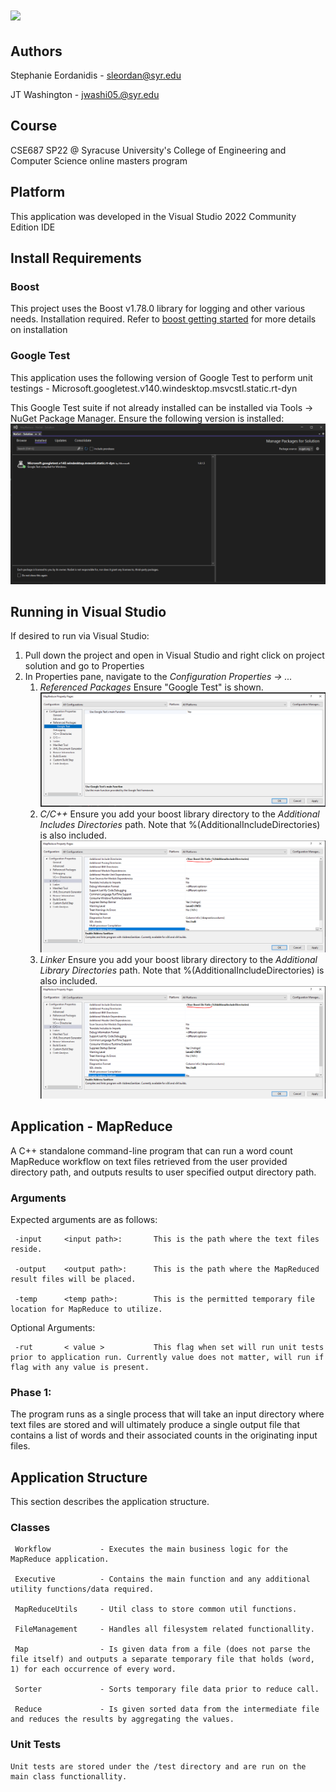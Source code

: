 <h1><img src="https://fastly.cdn.syracuse.edu/logos/syr_eng-comp-science_full.svg"></h1>


## Authors
Stephanie Eordanidis - sleordan@syr.edu

JT Washington - jwashi05.@syr.edu

## Course
CSE687 SP22 @ Syracuse University's College of Engineering and Computer Science online masters program

## Platform
This application was developed in the Visual Studio 2022 Community Edition IDE

## Install Requirements

### Boost
This project uses the Boost v1.78.0 library for logging and other various needs. Installation required. Refer to <a href="https://www.boost.org/doc/libs/1_78_0/more/getting_started/index.html">boost getting started</a> for more details on installation

### Google Test
This application uses the following version of Google Test to perform unit testings 
	-	Microsoft.googletest.v140.windesktop.msvcstl.static.rt-dyn
	
This Google Test suite if not already installed can be installed via Tools -> NuGet Package Manager. Ensure the following version is installed: <img src="./img/ref_gg_test_2.png">
	
## Running in Visual Studio
If desired to run via Visual Studio:

1. Pull down the project and open in Visual Studio and right click on project solution and go to Properties
2. In Properties pane, navigate to the <i>Configuration Properties -> ... </i>
	1. <i>Referenced Packages</i> Ensure "Google Test" is shown. <img src="./img/ref_gg_test.png">
	2. <i>C/C++</i> Ensure you add your boost library directory to the <i>Additional Includes Directories</i> path. Note that %(AdditionalIncludeDirectories) is also included. <img src="./img/cpp_add_inc_dir.png">
	3. <i>Linker</i> Ensure you add your boost library directory to the <i>Additional Library Directories</i> path. Note that %(AdditionalIncludeDirectories) is also included. <img src="./img/cpp_add_inc_dir.png">
	
## Application - MapReduce
A C++ standalone command-line program that can run a word count MapReduce workflow on text files retrieved from the user provided directory path, and outputs results to user specified output directory path.

### Arguments
Expected arguments are as follows:

	 -input 	<input path>: 		This is the path where the text files reside.
	 
	 -output 	<output path>: 		This is the path where the MapReduced result files will be placed.
	 
	 -temp 		<temp path>: 		This is the permitted temporary file location for MapReduce to utilize.
	 
Optional Arguments:

	 -rut		< value >		    This flag when set will run unit tests prior to application run. Currently value does not matter, will run if flag with any value is present.
	
	
### Phase 1: 
The program runs as a single process that will take an input directory where text files are stored and will ultimately produce a single output file that contains a list of words and their associated counts in the originating input files.

## Application Structure
This section describes the application structure.

### Classes
	 Workflow			- Executes the main business logic for the MapReduce application.
	 
	 Executive			- Contains the main function and any additional utility functions/data required.
	 
	 MapReduceUtils		- Util class to store common util functions.
	 
	 FileManagement		- Handles all filesystem related functionallity.
	 
	 Map				- Is given data from a file (does not parse the file itself) and outputs a separate temporary file that holds (word, 1) for each occurrence of every word.
	 
	 Sorter				- Sorts temporary file data prior to reduce call.
	 
	 Reduce				- Is given sorted data from the intermediate file and reduces the results by aggregating the values.
	 
### Unit Tests
	Unit tests are stored under the /test directory and are run on the main class functionallity.